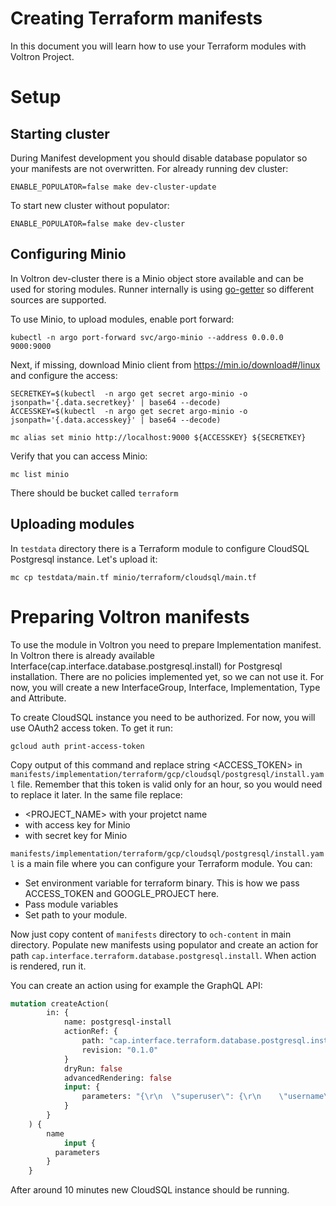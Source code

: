 # Creating Terraform manifests

In this document you will learn how to use your Terraform modules with Voltron Project.

# Setup

## Starting cluster

During Manifest development you should disable database populator so your manifests are not overwritten.
For already running dev cluster:

```shell
ENABLE_POPULATOR=false make dev-cluster-update
```

To start new cluster without populator:

```shell
ENABLE_POPULATOR=false make dev-cluster
```

## Configuring Minio

In Voltron dev-cluster there is a Minio object store available and can be used for storing modules.
Runner internally is using [go-getter](https://github.com/hashicorp/go-getter) so different sources are supported.

To use Minio, to upload modules, enable port forward:

```shell
kubectl -n argo port-forward svc/argo-minio --address 0.0.0.0 9000:9000
```

Next, if missing, download Minio client from https://min.io/download#/linux  and configure the access:

```shell
SECRETKEY=$(kubectl  -n argo get secret argo-minio -o jsonpath='{.data.secretkey}' | base64 --decode)
ACCESSKEY=$(kubectl  -n argo get secret argo-minio -o jsonpath='{.data.accesskey}' | base64 --decode)

mc alias set minio http://localhost:9000 ${ACCESSKEY} ${SECRETKEY}
```

Verify that you can access Minio:

```shell
mc list minio
```

There should be bucket called `terraform`

## Uploading modules

In `testdata` directory there is a Terraform module to configure CloudSQL Postgresql instance.
Let's upload it:

```shell
mc cp testdata/main.tf minio/terraform/cloudsql/main.tf
```

# Preparing Voltron manifests

To use the module in Voltron you need to prepare Implementation manifest. In Voltron there is
already available Interface(cap.interface.database.postgresql.install) for Postgresql installation.
There are no policies implemented yet, so we can not use it. For now, you will create a new InterfaceGroup, Interface,
Implementation, Type and Attribute.

To create CloudSQL instance you need to be authorized. For now, you will use OAuth2 access token. To get it run:

```shell
gcloud auth print-access-token
```

Copy output of this command and replace string <ACCESS_TOKEN> in `manifests/implementation/terraform/gcp/cloudsql/postgresql/install.yaml` file.
Remember that this token is valid only for an hour, so you would need to replace it later.
In the same file replace:

* <PROJECT_NAME> with your projetct name
* <ACCESSKEY> with access key for Minio
* <SECRETKEY> with secret key for Minio

`manifests/implementation/terraform/gcp/cloudsql/postgresql/install.yaml` is a main file where you can configure your Terraform module. You can:

- Set environment variable for terraform binary. This is how we pass ACCESS_TOKEN and GOOGLE_PROJECT here.
- Pass module variables
- Set path to your module.

Now just copy content of `manifests` directory to `och-content` in main directory. Populate new manifests using populator and create an action for path `cap.interface.terraform.database.postgresql.install`. When action is rendered, run it.

You can create an action using for example the GraphQL API:

```graphql
mutation createAction(
        in: {
            name: postgresql-install
            actionRef: {
                path: "cap.interface.terraform.database.postgresql.install"
                revision: "0.1.0"
            }
            dryRun: false
            advancedRendering: false
            input: {
                parameters: "{\r\n  \"superuser\": {\r\n    \"username\": \"postgres\",\r\n    \"password\": \"s3cr3t\"\r\n  },\r\n  \"defaultDBName\": \"postgres\"\r\n}"
            }
        }
    ) {
        name
    		input {
          parameters
        }
    }
```

After around 10 minutes new CloudSQL instance should be running.
